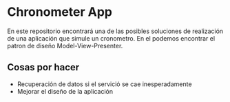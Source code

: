 # Chronometer App
En este repositorio encontrará una de las posibles soluciones de realización de
una aplicación que simule un cronometro. En el podemos encontrar el patron de
diseño Model-View-Presenter.

## Cosas por hacer
- Recuperación de datos si el servició se cae inesperadamente
- Mejorar el diseño de la aplicación
